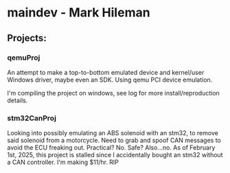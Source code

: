 # maindev - Mark Hileman

## Projects:
### qemuProj
An attempt to make a top-to-bottom emulated device and kernel/user Windows driver, maybe even an SDK.  Using qemu PCI device emulation.

I'm compiling the project on windows, see log for more install/reproduction details.

### stm32CanProj
Looking into possibly emulating an ABS solenoid with an stm32, to remove said solenoid from a motorcycle.  Need to grab and spoof CAN messages to avoid the ECU freaking out. Practical? No. Safe? Also...no.
As of February 1st, 2025, this project is stalled since I accidentally bought an stm32 without a CAN controller.  I'm making $11/hr.  RIP